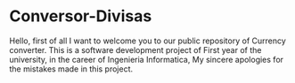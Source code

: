 # Conversor-Divisas
Hello, first of all I want to welcome you to our public repository of Currency converter. 
This is a software development project of First year of the university, in the career of Ingenieria Informatica, 
My sincere apologies for the mistakes made in this project.
